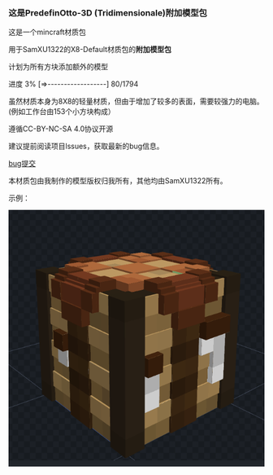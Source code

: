 ### 这是PredefinOtto-3D (Tridimensionale)附加模型包
这是一个mincraft材质包

用于SamXU1322的X8-Default材质包的**附加模型包**  

计划为所有方块添加额外的模型

进度  3%  [=>------------------] 80/1794

虽然材质本身为8X8的轻量材质，但由于增加了较多的表面，需要较强力的电脑。
(例如工作台由153个小方块构成）

遵循CC-BY-NC-SA 4.0协议开源

建议提前阅读项目lssues，获取最新的bug信息。

[bug提交](https://github.com/Zhang-TTL/PredefinOtto-3D/issues/new)

本材质包由我制作的模型版权归我所有，其他均由SamXU1322所有。

示例：

![photo 示例](https://github.com/Zhang-TTL/PredefinOtto-3D/blob/master/photo/屏幕截图(60).png)
